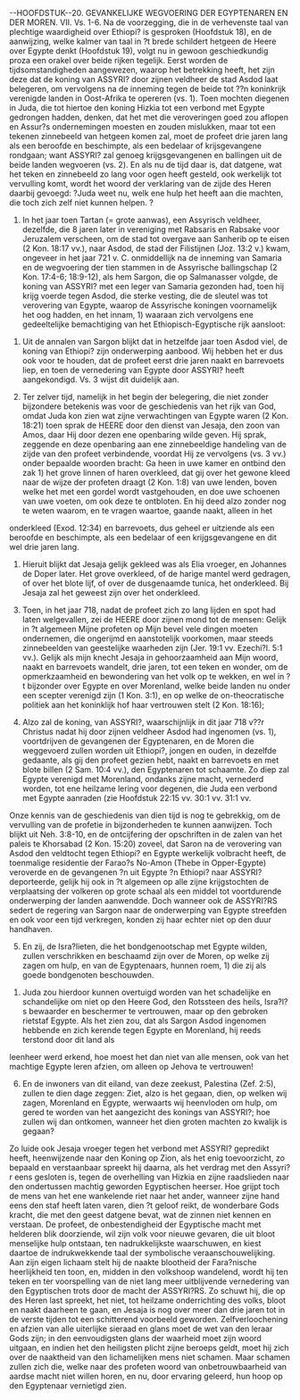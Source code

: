 --HOOFDSTUK--20.
GEVANKELIJKE WEGVOERING DER EGYPTENAREN EN DER MOREN.
VII. Vs. 1-6. Na de voorzegging, die in de verhevenste taal van plechtige waardigheid over Ethiopi? is gesproken (Hoofdstuk 18), en de aanwijzing, welke kalmer van taal in ?t brede schildert  hetgeen  de  Heere  over  Egypte  denkt  (Hoofdstuk  19),  volgt  nu  in  gewoon geschiedkundig	proza	een	orakel   over	beide	rijken	tegelijk.	Eerst	worden	de tijdsomstandigheden aangewezen, waarop het betrekking heeft, het zijn deze dat de koning van ASSYRI?  door  zijnen  veldheer  de stad  Asdod  laat  belegeren,  om vervolgens na de inneming tegen de beide tot ??n koninkrijk verenigde landen in Oost-Afrika te opereren (vs. 1). Toen mochten diegenen in Juda, die tot hiertoe den koning Hizkia tot een verbond met Egypte gedrongen hadden, denken, dat het met die veroveringen goed zou aflopen en Assur?s ondernemingen moesten en zouden mislukken, maar tot een tekenen zinnebeeld van hetgeen komen zal, moet de profeet drie jaren lang als een beroofde en beschimpte, als een bedelaar of krijsgevangene rondgaan; want  ASSYRI? zal genoeg krijgsgevangenen en ballingen uit de beide landen wegvoeren (vs. 2). En als nu de tijd daar is, dat datgene, wat het teken en zinnebeeld zo  lang voor ogen heeft gesteld, ook werkelijk tot vervulling komt, wordt het woord der verklaring van de zijde des Heren daarbij gevoegd: ?Juda weet nu, welk ene hulp het heeft aan die machten, die toch zich zelf niet kunnen helpen. ?

1. In het jaar toen Tartan (= grote aanwas), een Assyrisch veldheer, dezelfde, die 8 jaren later in vereniging met Rabsaris en Rabsake voor Jeruzalem verscheen, om de stad tot overgave aan Sanherib op te eisen (2 Kon. 18:17 vv.), naar Asdod, de stad der Filistijnen (Joz. 13:2 v.) kwam,  ongeveer  in  het  jaar  721  v.  C.  onmiddellijk  na  de  inneming  van  Samaria  en  de wegvoering der tien stammen in de Assyrische ballingschap (2 Kon. 17:4-6; 18:9-12), als hem Sargon, die op Salmanasser volgde, de koning  van ASSYRI? met een leger van Samaria gezonden had, toen hij krijg voerde tegen Asdod, die sterke vesting, die de sleutel was tot verovering van Egypte, waarop de Assyrische koningen voornamelijk het oog hadden, en het innam,	1)	waaraan	zich	vervolgens	ene	gedeeltelijke	bemachtiging	van	het Ethiopisch-Egyptische rijk aansloot:

1) Uit  de annalen van Sargon blijkt dat in hetzelfde jaar toen Asdod viel, de koning van Ethiopi? zijn onderwerping aanbood. Wij hebben het  er dus ook voor te houden, dat  de profeet eerst drie jaren naakt en barrevoets liep, en toen de vernedering van Egypte door ASSYRI? heeft aangekondigd. Vs. 3 wijst dit duidelijk aan.

2. Ter zelver tijd, namelijk in het begin der belegering, die niet zonder bijzondere betekenis was voor de geschiedenis van het rijk van God, omdat Juda kon zien wat zijne verwachtingen van Egypte waren (2 Kon. 18:21) toen sprak de HEERE door den dienst van Jesaja, den zoon van Amos, daar Hij door dezen ene openbaring wilde geven. Hij sprak, zeggende en deze openbaring  aan  ene  zinnebeeldige  handeling  van  de  zijde  van  den  profeet  verbindende, voordat Hij ze vervolgens (vs. 3 vv.) onder bepaalde woorden bracht: Ga heen in uwe kamer en ontbind den zak 1) het grove linnen of haren overkleed, dat gij over het gewone kleed naar de wijze der profeten draagt (2 Kon. 1:8) van uwe lenden, boven welke het met een gordel wordt vastgehouden, en doe uwe schoenen van uwe voeten, om ook deze te ontbloten. En hij deed alzo zonder nog te weten waarom, en te vragen waartoe, gaande naakt, alleen in het

onderkleed  (Exod.  12:34)  en  barrevoets,  dus  geheel  er  uitziende  als  een  beroofde  en beschimpte, als een bedelaar of een krijgsgevangene en dit wel drie jaren lang.

1) Hieruit blijkt dat Jesaja gelijk gekleed was als Elia vroeger, en Johannes de Doper later. Het grove overkleed, of de harige mantel werd gedragen, of over het blote lijf, of over de dusgenaamde tunica, het onderkleed. Bij Jesaja zal het geweest zijn over het onderkleed.

3. Toen, in het jaar 718, nadat de profeet zich zo lang lijden en spot had laten welgevallen, zei de HEERE door zijnen mond tot de mensen: Gelijk in ?t algemeen Mijne profeten op Mijn bevel vele dingen moeten ondernemen, die ongerijmd en aanstotelijk voorkomen, maar steeds zinnebeelden van geestelijke waarheden zijn (Jer. 19:1 vv. Ezechi?l. 5:1 vv.). Gelijk als mijn knecht Jesaja in gehoorzaamheid aan Mijn woord, naakt en barrevoets wandelt, drie jaren, tot een teken en wonder, om de opmerkzaamheid en bewondering van het volk op te wekken, en wel in ?t bijzonder over Egypte en over Morenland, welke beide landen nu onder een scepter verenigd zijn (1 Kon. 3:1), en op welke de on-theocratische politiek aan het koninklijk hof haar vertrouwen stelt (2 Kon. 18:16);

4. Alzo zal de koning, van ASSYRI?, waarschijnlijk in dit jaar 718 v??r Christus nadat hij door  zijnen  veldheer  Asdod  had  ingenomen  (vs.  1),  voortdrijven  de  gevangenen  der Egyptenaren, en de Moren die weggevoerd zullen worden uit Ethiopi?, jongen en ouden, in dezelfde gedaante, als gij den profeet gezien hebt, naakt en barrevoets en met blote billen (2 Sam. 10:4 vv.), den Egyptenaren tot schaamte. Zo diep zal Egypte verenigd met Morenland, ondanks zijne macht, vernederd worden, tot ene heilzame lering voor degenen, die Juda een verbond met Egypte aanraden (zie Hoofdstuk 22:15 vv. 30:1 vv. 31:1 vv.

Onze kennis van de geschiedenis van dien tijd is nog te gebrekkig, om de vervulling van de profetie  in  bijzonderheden  te  kunnen  aanwijzen.  Toch  blijkt  uit  Neh.  3:8-10,  en  de ontcijfering der opschriften in de zalen van het paleis te Khorsabad (2 Kon. 15:20) zoveel, dat Saron  na  de  verovering  van  Asdod  den  veldtocht  tegen  Ethiopi?  en  Egypte  werkelijk volbracht  heeft, de toenmalige  residentie der Farao?s No-Amon (Thebe in Opper-Egypte) veroverde en de gevangenen ?n uit Egypte ?n Ethiopi? naar ASSYRI? deporteerde, gelijk hij ook in ?t algemeen op alle zijne krijgstochten de verplaatsing der volkeren op grote schaal als een middel tot voortdurende onderwerping der landen aanwendde.  Doch wanneer ook de ASSYRI?RS sedert de regering van Sargon naar de onderwerping van Egypte streefden en ook voor een tijd verkregen, konden zij haar echter niet op den duur handhaven.

5. En zij, de Isra?lieten, die het bondgenootschap met Egypte wilden, zullen verschrikken en beschaamd zijn over de Moren, op welke zij zagen om hulp, en van de Egyptenaars, hunnen roem, 1) die zij als goede bondgenoten beschouwden.

1) Juda zou hierdoor kunnen overtuigd worden van het schadelijke en schandelijke om niet op den Heere God, den Rotssteen des heils, Isra?l?s bewaarder en beschermer te vertrouwen, maar op den gebroken rietstaf Egypte. Als het zien zou, dat als Sargon Asdod ingenomen hebbende en zich kerende tegen Egypte en Morenland, hij reeds terstond door dit land als

leenheer werd erkend, hoe moest het dan niet van alle mensen, ook van het machtige Egypte leren afzien, om alleen op Jehova te vertrouwen!

6. En de inwoners van dit eiland, van deze zeekust, Palestina (Zef. 2:5), zullen te dien dage zeggen: Ziet, alzo is het gegaan, dien, op welken wij zagen, Morenland en Egypte, werwaarts wij heenvloden om hulp, om gered te worden van het aangezicht des konings van ASSYRI?; hoe zullen wij dan ontkomen, wanneer het dien groten machten zo kwalijk is gegaan?

Zo luide ook Jesaja vroeger tegen het verbond met ASSYRI? gepredikt heeft, heenwijzende naar den Koning op Zion, als het enig toevoorzicht, zo bepaald en verstaanbaar spreekt hij daarna, als het verdrag met den Assyri?r eens gesloten is, tegen de overhelling van Hizkia en zijne raadslieden naar den ondertussen machtig geworden Egyptischen heerser. Hoe grijpt toch de mens van het ene wankelende riet naar het ander, wanneer zijne hand eens den staf heeft laten varen, dien ?t geloof reikt, de wonderbare Gods kracht, die met den geest datgene bevat, wat de zinnen niet kennen en verstaan. De profeet, de onbestendigheid der Egyptische macht  met  helderen  blik  doorziende,  wil  zijn  volk  voor  nieuwe  gevaren,  die  uit  bloot menselijke   hulp   ontstaan,	ten   nadrukkelijkste   waarschuwen,   en   kiest   daartoe   de indrukwekkende taal der symbolische veraanschouwelijking. Aan zijn eigen lichaam stelt hij de  naakte  blootheid  der  Fara?nische  heerlijkheid  ten  toon,  en,  midden  in  den  volkshoop wandelend,  wordt  hij  ten  teken  en  ter  voorspelling  van  de  niet  lang  meer  uitblijvende vernedering van den Egyptischen trots door de macht der ASSYRI?RS. Zo schuwt hij, die op des Heren last spreekt, het niet, tot heilzame onderrichting des volks, bloot en naakt daarheen te gaan, en Jesaja is nog over meer dan drie jaren tot in de verste tijden tot een schitterend voorbeeld geworden. Zelfverloochening en afzien van alle uiterlijke sieraad en glans moet de wet  van den leraar Gods zijn; in den eenvoudigsten glans der waarheid moet  zijn woord uitgaan,  en  indien  het  den  heiligsten  plicht  zijne  beroeps  geldt,  moet  hij  zich  over  de naaktheid van den lichamelijken mens niet schamen. Maar schamen zullen zich die, welke naar des profeten woord van onbetrouwbaarheid van aardse macht niet willen horen, en nu, door ervaring geleerd, hun hoop op den Egyptenaar vernietigd zien.
